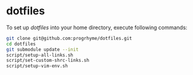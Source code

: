 # dotfiles

To set up *dotfiles* into your home directory, execute following commands:

```sh
git clone git@github.com:progrhyme/dotfiles.git 
cd dotfiles
git submodule update --init
script/setup-all-links.sh
script/set-custom-shrc-links.sh
script/setup-vim-env.sh
```

